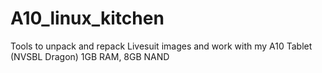 # A10_linux_kitchen
Tools to unpack and repack Livesuit images and work with my A10 Tablet (NVSBL Dragon) 1GB RAM, 8GB NAND
